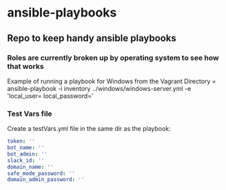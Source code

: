 # ansible-playbooks

## Repo to keep handy ansible playbooks

### Roles are currently broken up by operating system to see how that works


Example of running a playbook for Windows from the Vagrant Directory = ansible-playbook -i inventory ../windows/windows-server.yml -e 'local_user= local_password='

### Test Vars file

Create a testVars.yml file in the same dir as the playbook:

```yaml
token: ''
bot_name: ''
bot_admin: ''
slack_id: ''
domain_name: ''
safe_mode_password: ''
domain_admin_password: ''
```